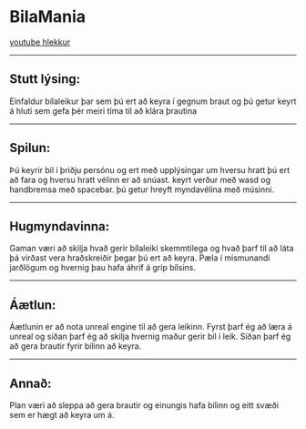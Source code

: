 # BilaMania
[youtube hlekkur]()
***
## Stutt lýsing:
Einfaldur bílaleikur þar sem þú ert að keyra í gegnum braut og þú getur keyrt á hluti sem gefa þér meiri tíma til að klára þrautina
***
## Spilun:
Þú keyrir bíl í þriðju persónu og ert með upplýsingar um hversu hratt þú ert að fara og hversu hratt vélinn er að snúast. keyrt verður með wasd og handbremsa með spacebar. þú getur hreyft myndavélina með músinni.
***
## Hugmyndavinna:
Gaman væri að skilja hvað gerir bílaleiki skemmtilega og hvað þarf til að láta þá virðast vera hraðskreiðir þegar þú ert að keyra. Pæla í mismunandi jarðlögum og hvernig þau hafa áhrif á grip bílsins.
***
## Áætlun:
Áætlunin er að nota unreal engine til að gera leikinn. Fyrst þarf ég að læra á unreal og síðan þarf ég að skilja hvernig maður gerir bíl í leik. Síðan þarf ég að gera brautir fyrir bílinn að keyra.
***
## Annað: 
Plan væri að sleppa að gera brautir og einungis hafa bílinn og eitt svæði sem er hægt að keyra um á.

